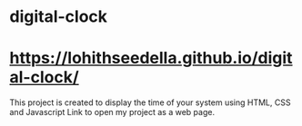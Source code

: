 # digital-clock
# https://lohithseedella.github.io/digital-clock/
This project is created to display the time of your system using HTML, CSS and Javascript
Link to open my project as a web page.
